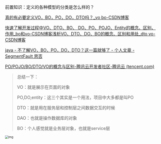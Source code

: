 前置知识：定义的各种模型的分类是怎么样的？

[真的有必要定义VO，BO，PO，DO，DTO吗？_vo bo-CSDN博客](https://blog.csdn.net/m0_69305074/article/details/124482055)

[快速了解开发过程中VO、DTO、BO、 DO、PO、POJO、Entity的概念、区别、作用_bo和vo-CSDN博客](https://ecotest.blog.csdn.net/article/details/137940492)[浅析VO、DTO、DO、BO的概念、区别和用处_dto vo-CSDN博客](https://blog.csdn.net/lairikeqi/article/details/106081782)

[java - 不了解VO，BO，PO，DO，DTO？这一篇就够了 - 个人文章 - SegmentFault 思否](https://segmentfault.com/a/1190000038198085)

[PO/POJO/BO/DTO/VO的概念与区别-腾讯云开发者社区-腾讯云 (tencent.com)](https://cloud.tencent.com/developer/article/2230734)

> 总结一下：
>
> VO：就是展示在页面的对象
>
> PO,DO,entity：这三个其实是一个用法，项目中大多都是叫PO
>
> DTO：就是用在服务层和控制层之间数据交互的时候
>
> DAO：也就是操作数据库的对象
>
> BO：个人感觉就是业务层对象，也就是service层

<img src="https://img-blog.csdnimg.cn/img_convert/a270a2c75f9088d146db43db80bd7368.png" alt="img" style="zoom:67%;" />





















